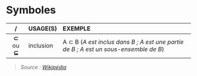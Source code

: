 # Symboles

|/|USAGE(S)|EXEMPLE|
|:--:|:--|:--|
|**⊂** ou **⊆**|inclusion|A ⊂ B (_A est inclus dans B ; A est une partie de B ; A est un sous-ensemble de B_)|

> _Source : [Wikipédia](https://fr.wikipedia.org/wiki/Table_de_symboles_math%C3%A9matiques)_
